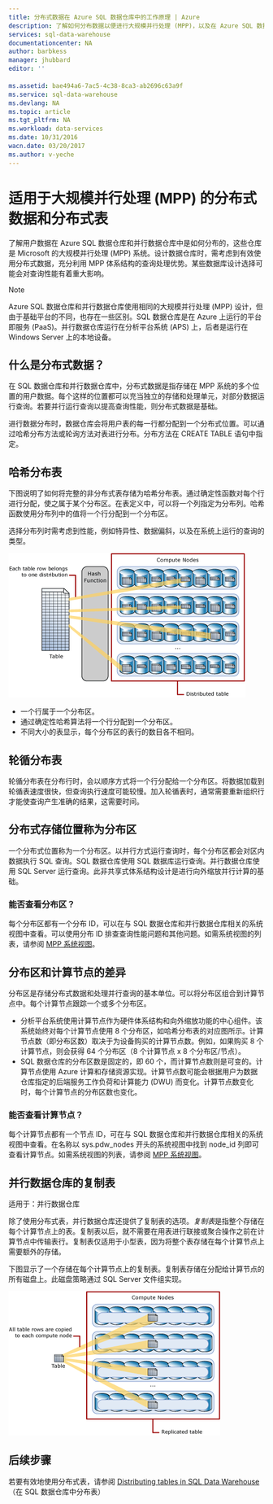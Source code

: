 ```yaml
---
title: 分布式数据在 Azure SQL 数据仓库中的工作原理 | Azure
description: 了解如何分布数据以便进行大规模并行处理 (MPP)，以及在 Azure SQL 数据仓库和并行数据仓库中分布表的选项。
services: sql-data-warehouse
documentationcenter: NA
author: barbkess
manager: jhubbard
editor: ''

ms.assetid: bae494a6-7ac5-4c38-8ca3-ab2696c63a9f
ms.service: sql-data-warehouse
ms.devlang: NA
ms.topic: article
ms.tgt_pltfrm: NA
ms.workload: data-services
ms.date: 10/31/2016
wacn.date: 03/20/2017
ms.author: v-yeche
---
```


# 适用于大规模并行处理 (MPP) 的分布式数据和分布式表
了解用户数据在 Azure SQL 数据仓库和并行数据仓库中是如何分布的，这些仓库是 Microsoft 的大规模并行处理 (MPP) 系统。设计数据仓库时，需考虑到有效使用分布式数据，充分利用 MPP 体系结构的查询处理优势。某些数据库设计选择可能会对查询性能有着重大影响。

> [!NOTE]
Azure SQL 数据仓库和并行数据仓库使用相同的大规模并行处理 (MPP) 设计，但由于基础平台的不同，也存在一些区别。SQL 数据仓库是在 Azure 上运行的平台即服务 (PaaS)。并行数据仓库运行在分析平台系统 (APS) 上，后者是运行在 Windows Server 上的本地设备。
> 
> 

## 什么是分布式数据？
在 SQL 数据仓库和并行数据仓库中，分布式数据是指存储在 MPP 系统的多个位置的用户数据。每个这样的位置都可以充当独立的存储和处理单元，对部分数据运行查询。若要并行运行查询以提高查询性能，则分布式数据是基础。

进行数据分布时，数据仓库会将用户表的每一行都分配到一个分布式位置。可以通过哈希分布方法或轮询方法对表进行分布。分布方法在 CREATE TABLE 语句中指定。

## 哈希分布表
下图说明了如何将完整的非分布式表存储为哈希分布表。通过确定性函数对每个行进行分配，使之属于某个分布区。在表定义中，可以将一个列指定为分布列。哈希函数使用分布列中的值将一个行分配到一个分布区。

选择分布列时需考虑到性能，例如特异性、数据偏斜，以及在系统上运行的查询的类型。

![分布式表](./media/sql-data-warehouse-distributed-data/hash-distributed-table.png "分布式表")  

* 一个行属于一个分布区。
* 通过确定性哈希算法将一个行分配到一个分布区。
* 不同大小的表显示，每个分布区的表行的数目各不相同。

## 轮循分布表
轮循分布表在分布行时，会以顺序方式将一个行分配给一个分布区。将数据加载到轮循表速度很快，但查询执行速度可能较慢。加入轮循表时，通常需要重新组织行才能使查询产生准确的结果，这需要时间。

## 分布式存储位置称为分布区
一个分布式位置称为一个分布区。以并行方式运行查询时，每个分布区都会对区内数据执行 SQL 查询。SQL 数据仓库使用 SQL 数据库运行查询。并行数据仓库使用 SQL Server 运行查询。此非共享式体系结构设计是进行向外缩放并行计算的基础。

### 能否查看分布区？
每个分布区都有一个分布 ID，可以在与 SQL 数据仓库和并行数据仓库相关的系统视图中查看。可以使用分布 ID 排查查询性能问题和其他问题。如需系统视图的列表，请参阅 [MPP 系统视图](./sql-data-warehouse-reference-tsql-statements.md)。

## 分布区和计算节点的差异
分布区是存储分布式数据和处理并行查询的基本单位。可以将分布区组合到计算节点中。每个计算节点跟踪一个或多个分布区。

* 分析平台系统使用计算节点作为硬件体系结构和向外缩放功能的中心组件。该系统始终对每个计算节点使用 8 个分布区，如哈希分布表的对应图所示。计算节点数（即分布区数）取决于为设备购买的计算节点数。例如，如果购买 8 个计算节点，则会获得 64 个分布区（8 个计算节点 x 8 个分布区/节点）。
* SQL 数据仓库的分布区数是固定的，即 60 个，而计算节点数则是可变的。计算节点使用 Azure 计算和存储资源实现。计算节点数可能会根据用户为数据仓库指定的后端服务工作负荷和计算能力 (DWU) 而变化。计算节点数变化时，每个计算节点的分布区数也变化。

### 能否查看计算节点？
每个计算节点都有一个节点 ID，可在与 SQL 数据仓库和并行数据仓库相关的系统视图中查看。在名称以 sys.pdw\_nodes 开头的系统视图中找到 node\_id 列即可查看计算节点。如需系统视图的列表，请参阅 [MPP 系统视图](./sql-data-warehouse-reference-tsql-statements.md)。

## <a name="Replicated"></a>并行数据仓库的复制表
适用于：并行数据仓库

除了使用分布式表，并行数据仓库还提供了复制表的选项。*复制表*是指整个存储在每个计算节点上的表。复制表以后，就不需要在用表进行联接或聚合操作之前在计算节点中传输表行。复制表仅适用于小型表，因为将整个表存储在每个计算节点上需要额外的存储。

下图显示了一个存储在每个计算节点上的复制表。复制表存储在分配给计算节点的所有磁盘上。此磁盘策略通过 SQL Server 文件组实现。

![复制表](./media/sql-data-warehouse-distributed-data/replicated-table.png "复制表")  

## 后续步骤
若要有效地使用分布式表，请参阅 [Distributing tables in SQL Data Warehouse](./sql-data-warehouse-tables-distribute.md)（在 SQL 数据仓库中分布表）

<!---HONumber=Mooncake_0313_2017-->
<!--Update_Description:update meta properties-->